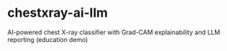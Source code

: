 # chestxray-ai-llm
AI-powered chest X-ray classifier with Grad-CAM explainability and LLM reporting (education demo)
